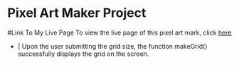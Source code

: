 
# Pixel Art Maker Project

#Link To My Live Page
To view the live page of this pixel art mark, click [here](http://mbuguaellen.github.io/)
+ |  Upon the user submitting the grid size, the function makeGrid() successfully displays the grid on the screen.

